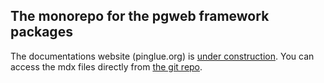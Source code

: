 
The monorepo for the pgweb framework packages
----------------------------------------------

The documentations website (pinglue.org) is [under construction](https://github.com/pinglue/site). You can access the mdx files directly from [the git repo](https://github.com/pinglue/doc-pgweb).